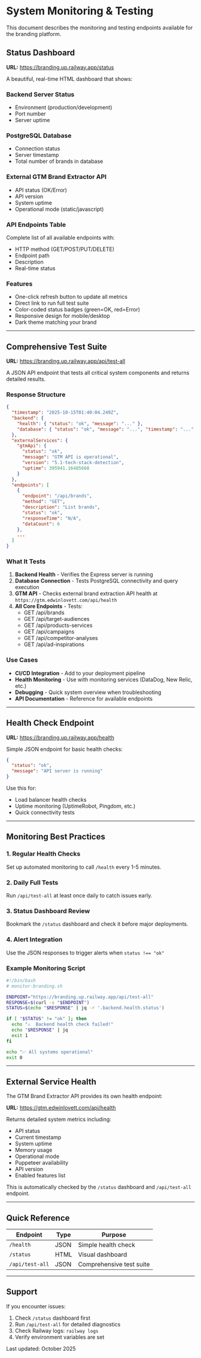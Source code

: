 # System Monitoring & Testing

This document describes the monitoring and testing endpoints available for the branding platform.

## Status Dashboard

**URL:** https://branding.up.railway.app/status

A beautiful, real-time HTML dashboard that shows:

### Backend Server Status
- Environment (production/development)
- Port number
- Server uptime

### PostgreSQL Database
- Connection status
- Server timestamp
- Total number of brands in database

### External GTM Brand Extractor API
- API status (OK/Error)
- API version
- System uptime
- Operational mode (static/javascript)

### API Endpoints Table
Complete list of all available endpoints with:
- HTTP method (GET/POST/PUT/DELETE)
- Endpoint path
- Description
- Real-time status

### Features
- One-click refresh button to update all metrics
- Direct link to run full test suite
- Color-coded status badges (green=OK, red=Error)
- Responsive design for mobile/desktop
- Dark theme matching your brand

---

## Comprehensive Test Suite

**URL:** https://branding.up.railway.app/api/test-all

A JSON API endpoint that tests all critical system components and returns detailed results.

### Response Structure

```json
{
  "timestamp": "2025-10-15T01:40:04.249Z",
  "backend": {
    "health": { "status": "ok", "message": "..." },
    "database": { "status": "ok", "message": "...", "timestamp": "..." }
  },
  "externalServices": {
    "gtmApi": {
      "status": "ok",
      "message": "GTM API is operational",
      "version": "5.1-tech-stack-detection",
      "uptime": 395941.16485668
    }
  },
  "endpoints": [
    {
      "endpoint": "/api/brands",
      "method": "GET",
      "description": "List brands",
      "status": "ok",
      "responseTime": "N/A",
      "dataCount": 6
    },
    ...
  ]
}
```

### What It Tests

1. **Backend Health** - Verifies the Express server is running
2. **Database Connection** - Tests PostgreSQL connectivity and query execution
3. **GTM API** - Checks external brand extraction API health at `https://gtm.edwinlovett.com/api/health`
4. **All Core Endpoints** - Tests:
   - GET /api/brands
   - GET /api/target-audiences
   - GET /api/products-services
   - GET /api/campaigns
   - GET /api/competitor-analyses
   - GET /api/ad-inspirations

### Use Cases

- **CI/CD Integration** - Add to your deployment pipeline
- **Health Monitoring** - Use with monitoring services (DataDog, New Relic, etc.)
- **Debugging** - Quick system overview when troubleshooting
- **API Documentation** - Reference for available endpoints

---

## Health Check Endpoint

**URL:** https://branding.up.railway.app/health

Simple JSON endpoint for basic health checks:

```json
{
  "status": "ok",
  "message": "API server is running"
}
```

Use this for:
- Load balancer health checks
- Uptime monitoring (UptimeRobot, Pingdom, etc.)
- Quick connectivity tests

---

## Monitoring Best Practices

### 1. Regular Health Checks
Set up automated monitoring to call `/health` every 1-5 minutes.

### 2. Daily Full Tests
Run `/api/test-all` at least once daily to catch issues early.

### 3. Status Dashboard Review
Bookmark the `/status` dashboard and check it before major deployments.

### 4. Alert Integration
Use the JSON responses to trigger alerts when `status !== "ok"`

### Example Monitoring Script

```bash
#!/bin/bash
# monitor-branding.sh

ENDPOINT="https://branding.up.railway.app/api/test-all"
RESPONSE=$(curl -s "$ENDPOINT")
STATUS=$(echo "$RESPONSE" | jq -r '.backend.health.status')

if [ "$STATUS" != "ok" ]; then
  echo "⚠️  Backend health check failed!"
  echo "$RESPONSE" | jq
  exit 1
fi

echo "✅ All systems operational"
exit 0
```

---

## External Service Health

The GTM Brand Extractor API provides its own health endpoint:

**URL:** https://gtm.edwinlovett.com/api/health

Returns detailed system metrics including:
- API status
- Current timestamp
- System uptime
- Memory usage
- Operational mode
- Puppeteer availability
- API version
- Enabled features list

This is automatically checked by the `/status` dashboard and `/api/test-all` endpoint.

---

## Quick Reference

| Endpoint | Type | Purpose |
|----------|------|---------|
| `/health` | JSON | Simple health check |
| `/status` | HTML | Visual dashboard |
| `/api/test-all` | JSON | Comprehensive test suite |

---

## Support

If you encounter issues:
1. Check `/status` dashboard first
2. Run `/api/test-all` for detailed diagnostics
3. Check Railway logs: `railway logs`
4. Verify environment variables are set

Last updated: October 2025
